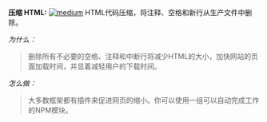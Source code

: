  **压缩 HTML:** [![medium](https://user-gold-cdn.xitu.io/2018/7/30/164e8c48216018cc?imageView2/0/w/1280/h/960/format/webp/ignore-error/1)](https://link.juejin.im/?target=https%3A%2F%2Fcamo.githubusercontent.com%2Ffe06299a75485210174d7fb41564d7745079a060%2F68747470733a2f2f66726f6e742d656e642d636865636b6c6973742e6e6f772e73682f6d656469756d2e737667) HTML代码压缩，将注释、空格和新行从生产文件中删除。

*为什么：*

> 删除所有不必要的空格、注释和中断行将减少HTML的大小，加快网站的页面加载时间，并显着减轻用户的下载时间。

*怎么做：*

> 大多数框架都有插件来促进网页的缩小。你可以使用一组可以自动完成工作的NPM模块。

